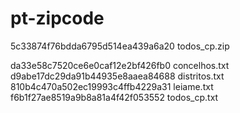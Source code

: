 # pt-zipcode

5c33874f76bdda6795d514ea439a6a20  todos_cp.zip

da33e58c7520ce6e0caf12e2bf426fb0  concelhos.txt
d9abe17dc29da91b44935e8aaea84688  distritos.txt
810b4c470a502ec19993c4ffb4229a31  leiame.txt
f6b1f27ae8519a9b8a81a4f42f053552  todos_cp.txt

